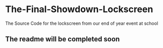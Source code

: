 # The-Final-Showdown-Lockscreen
The Source Code for the lockscreen from our end of year event at school

## The readme will be completed soon
